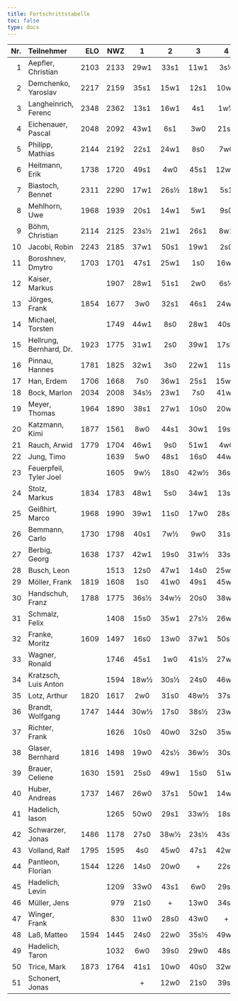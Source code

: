 ```yaml
---
title: Fortschrittstabelle
toc: false
type: docs
---
```


| Nr. | Teilnehmer | ELO | NWZ | 1 | 2 | 3 | 4 | 5 | 6 | 7 | Punkte | Buchh | SoBerg |
|---:|:----------------------|---:|---:|:---:|:---:|:---:|:---:|:---:|:---:|:---:|---:|---:|---:|
| 1 | Aepfler, Christian | 2103 | 2133 | 29w1 | 33s1 | 11w1 | 3s½ | 9w1 | 2s½ | 7w1 | 6.0 | 31.5 | 25.75 |
| 2 | Demchenko, Yaroslav | 2217 | 2159 | 35s1 | 15w1 | 12s1 | 10w1 | 7s½ | 1w½ | 8s1 | 6.0 | 31.0 | 25.75 |
| 3 | Langheinrich, Ferenc | 2348 | 2362 | 13s1 | 16w1 | 4s1 | 1w½ | 10s½ | 7w½ | 14s1 | 5.5 | 33.0 | 25.50 |
| 4 | Eichenauer, Pascal | 2048 | 2092 | 43w1 | 6s1 | 3w0 | 21s1 | 11w½ | 9s½ | 18w1 | 5.0 | 30.0 | 20.00 |
| 5 | Philipp, Mathias | 2144 | 2192 | 22s1 | 24w1 | 8s0 | 7w0 | 29s1 | 21w1 | 10s1 | 5.0 | 28.5 | 19.50 |
| 6 | Heitmann, Erik | 1738 | 1720 | 49s1 | 4w0 | 45s1 | 12w½ | 15s½ | 19w1 | 16s1 | 5.0 | 25.0 | 15.75 |
| 7 | Biastoch, Bennet | 2311 | 2290 | 17w1 | 26s½ | 18w1 | 5s1 | 2w½ | 3s½ | 1s0 | 4.5 | 34.0 | 20.50 |
| 8 | Mehlhorn, Uwe | 1968 | 1939 | 20s1 | 14w1 | 5w1 | 9s0 | 13w½ | 11s1 | 2w0 | 4.5 | 33.0 | 20.25 |
| 9 | Böhm, Christian | 2114 | 2125 | 23s½ | 21w1 | 26s1 | 8w1 | 1s0 | 4w½ | 12s½ | 4.5 | 31.0 | 18.50 |
| 10 | Jacobi, Robin | 2243 | 2185 | 37w1 | 50s1 | 19w1 | 2s0 | 3w½ | 13s1 | 5w0 | 4.5 | 31.0 | 17.25 |
| 11 | Boroshnev, Dmytro | 1703 | 1701 | 47s1 | 25w1 | 1s0 | 16w1 | 4s½ | 8w0 | 15s1 | 4.5 | 29.0 | 16.00 |
| 12 | Kaiser, Markus |  | 1907 | 28w1 | 51s1 | 2w0 | 6s½ | 17w½ | 23s1 | 9w½ | 4.5 | 27.5 | 14.75 |
| 13 | Jörges, Frank | 1854 | 1677 | 3w0 | 32s1 | 46s1 | 24w1 | 8s½ | 10w0 | 27s1 | 4.5 | 26.5 | 14.25 |
| 14 | Michael, Torsten |  | 1749 | 44w1 | 8s0 | 28w1 | 40s1 | 20w1 | 18s½ | 3w0 | 4.5 | 26.0 | 14.00 |
| 15 | Hellrung, Bernhard, Dr. | 1923 | 1775 | 31w1 | 2s0 | 39w1 | 17s½ | 6w½ | 20s1 | 11w0 | 4.0 | 29.5 | 14.50 |
| 16 | Pinnau, Hannes | 1781 | 1825 | 32w1 | 3s0 | 22w1 | 11s0 | 34w1 | 17s1 | 6w0 | 4.0 | 29.0 | 14.00 |
| 17 | Han, Erdem | 1706 | 1668 | 7s0 | 36w1 | 25s1 | 15w½ | 12s½ | 16w0 | 32s1 | 4.0 | 26.5 | 13.75 |
| 18 | Bock, Marlon | 2034 | 2008 | 34s½ | 23w1 | 7s0 | 41w1 | 27s1 | 14w½ | 4s0 | 4.0 | 26.5 | 13.25 |
| 19 | Meyer, Thomas | 1964 | 1890 | 38s1 | 27w1 | 10s0 | 20w0 | 31w1 | 6s0 | 37w1 | 4.0 | 26.0 | 12.50 |
| 20 | Katzmann, Kimi | 1877 | 1561 | 8w0 | 44s1 | 30w1 | 19s1 | 14s0 | 15w0 | 33w1 | 4.0 | 25.5 | 12.50 |
| 21 | Rauch, Arwid | 1779 | 1704 | 46w1 | 9s0 | 51w1 | 4w0 | 39s1 | 5s0 | 31w1 | 4.0 | 23.5 | 9.00 |
| 22 | Jung, Timo |  | 1639 | 5w0 | 48s1 | 16s0 | 44w1 | 24s½ | 25w1 | 26s½ | 4.0 | 23.0 | 10.50 |
| 23 | Feuerpfeil, Tyler Joel |  | 1605 | 9w½ | 18s0 | 42w½ | 36s1 | 30w1 | 12w0 | 24s½ | 3.5 | 25.5 | 11.75 |
| 24 | Stolz, Markus | 1834 | 1783 | 48w1 | 5s0 | 34w1 | 13s0 | 22w½ | 31s½ | 23w½ | 3.5 | 24.5 | 9.75 |
| 25 | Geißhirt, Marco | 1968 | 1990 | 39w1 | 11s0 | 17w0 | 28s½ | 40w1 | 22s0 | 43w1 | 3.5 | 24.0 | 9.75 |
| 26 | Bemmann, Carlo | 1730 | 1798 | 40s1 | 7w½ | 9w0 | 31s0 | 48w1 | 28s½ | 22w½ | 3.5 | 23.5 | 10.00 |
| 27 | Berbig, Georg | 1638 | 1737 | 42w1 | 19s0 | 31w½ | 33s1 | 18w0 | 41s1 | 13w0 | 3.5 | 23.5 | 9.50 |
| 28 | Busch, Leon |  | 1513 | 12s0 | 47w1 | 14s0 | 25w½ | 42s1 | 26w½ | 35s½ | 3.5 | 23.5 | 9.50 |
| 29 | Möller, Frank | 1819 | 1608 | 1s0 | 41w0 | 49s1 | 45w1 | 5w0 | 38s1 | 30w½ | 3.5 | 23.5 | 8.25 |
| 30 | Handschuh, Franz | 1788 | 1775 | 36s½ | 34w½ | 20s0 | 38w1 | 23s0 | 39w1 | 29s½ | 3.5 | 23.0 | 10.75 |
| 31 | Schmalz, Felix |  | 1408 | 15s0 | 35w1 | 27s½ | 26w1 | 19s0 | 24w½ | 21s0 | 3.0 | 25.5 | 10.00 |
| 32 | Franke, Moritz | 1609 | 1497 | 16s0 | 13w0 | 37w1 | 50s½ | 33w½ | 34s1 | 17w0 | 3.0 | 24.5 | 9.00 |
| 33 | Wagner, Ronald |  | 1746 | 45s1 | 1w0 | 41s½ | 27w0 | 32s½ | 40w1 | 20s0 | 3.0 | 23.5 | 7.25 |
| 34 | Kratzsch, Luis Anton |  | 1594 | 18w½ | 30s½ | 24s0 | 46w1 | 16s0 | 32w0 | 44s1 | 3.0 | 22.0 | 7.75 |
| 35 | Lotz, Arthur | 1820 | 1617 | 2w0 | 31s0 | 48w½ | 37s0 | 49w1 | 36s1 | 28w½ | 3.0 | 21.5 | 7.00 |
| 36 | Brandt, Wolfgang | 1747 | 1444 | 30w½ | 17s0 | 38s½ | 23w0 | 51s1 | 35w0 | 46+ | 3.0 | 21.0 | 7.25 |
| 37 | Richter, Frank |  | 1626 | 10s0 | 40w0 | 32s0 | 35w1 | 45s1 | 44w1 | 19s0 | 3.0 | 21.0 | 7.00 |
| 38 | Glaser, Bernhard | 1816 | 1498 | 19w0 | 42s½ | 36w½ | 30s0 | 46s1 | 29w0 | 48s1 | 3.0 | 20.0 | 6.25 |
| 39 | Brauer, Celiene | 1630 | 1591 | 25s0 | 49w1 | 15s0 | 51w1 | 21w0 | 30s0 | 41w1 | 3.0 | 20.0 | 5.00 |
| 40 | Huber, Andreas | 1737 | 1467 | 26w0 | 37s1 | 50w1 | 14w0 | 25s0 | 33s0 | 42w½ | 2.5 | 23.0 | 7.25 |
| 41 | Hadelich, Iason |  | 1265 | 50w0 | 29s1 | 33w½ | 18s0 | 43w1 | 27w0 | 39s0 | 2.5 | 22.5 | 7.50 |
| 42 | Schwarzer, Jonas | 1486 | 1178 | 27s0 | 38w½ | 23s½ | 43s½ | 28w0 | 45w½ | 40s½ | 2.5 | 20.5 | 6.75 |
| 43 | Volland, Ralf | 1795 | 1595 | 4s0 | 45w0 | 47s1 | 42w½ | 41s0 | 48w1 | 25s0 | 2.5 | 19.0 | 4.75 |
| 44 | Pantleon, Florian | 1544 | 1226 | 14s0 | 20w0 | + | 22s0 | 47w1 | 37s0 | 34w0 | 2.0 | 22.5 | 4.00 |
| 45 | Hadelich, Levin |  | 1209 | 33w0 | 43s1 | 6w0 | 29s0 | 37w0 | 42s½ | 49w½ | 2.0 | 21.0 | 4.50 |
| 46 | Müller, Jens |  | 979 | 21s0 | + | 13w0 | 34s0 | 38w0 | 47s1 | 36- | 2.0 | 20.5 | 4.00 |
| 47 | Winger, Frank |  | 830 | 11w0 | 28s0 | 43w0 | + | 44s0 | 46w0 | 51s1 | 2.0 | 17.5 | 3.00 |
| 48 | Laß, Matteo | 1594 | 1445 | 24s0 | 22w0 | 35s½ | 49w1 | 26s0 | 43s0 | 38w0 | 1.5 | 21.0 | 3.00 |
| 49 | Hadelich, Taron |  | 1032 | 6w0 | 39s0 | 29w0 | 48s0 | 35s0 | 51w1 | 45s½ | 1.5 | 19.0 | 2.00 |
| 50 | Trice, Mark | 1873 | 1764 | 41s1 | 10w0 | 40s0 | 32w½ |  |  |  | 1.5 | 17.0 | 4.00 |
| 51 | Schonert, Jonas |  |  | + | 12w0 | 21s0 | 39s0 | 36w0 | 49s0 | 47w0 | 1.0 | 19.0 | 1.00 |